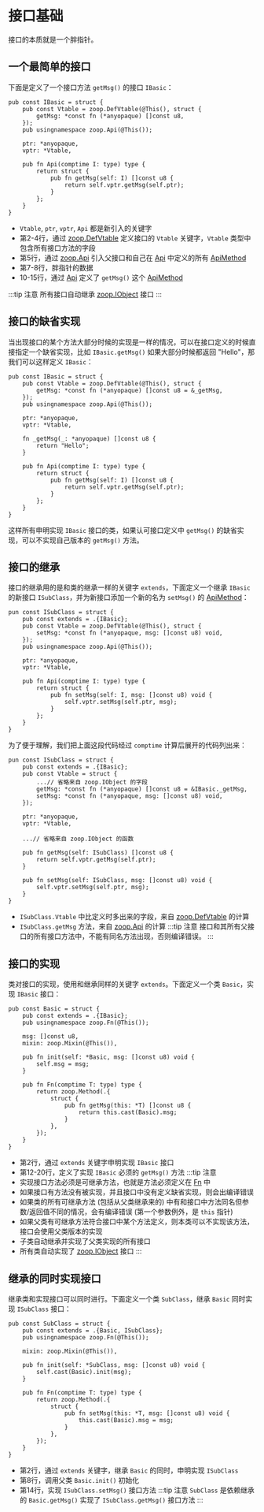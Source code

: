 # 接口基础
接口的本质就是一个胖指针。

## 一个最简单的接口
下面是定义了一个接口方法 `getMsg()` 的接口 `IBasic`：
```zig:line-numbers
pub const IBasic = struct {
    pub const Vtable = zoop.DefVtable(@This(), struct {
        getMsg: *const fn (*anyopaque) []const u8,
    });
    pub usingnamespace zoop.Api(@This());

    ptr: *anyopaque,
    vptr: *Vtable,

    pub fn Api(comptime I: type) type {
        return struct {
            pub fn getMsg(self: I) []const u8 {
                return self.vptr.getMsg(self.ptr);
            }
        };
    }
}
```
- `Vtable`, `ptr`, `vptr`, `Api` 都是新引入的关键字
- 第2-4行，通过 [zoop.DefVtable](../reference/zoop#DefVtable) 定义接口的 `Vtable` 关键字，`Vtable` 类型中包含所有接口方法的字段
- 第5行，通过 [zoop.Api](../reference/zoop#Api) 引入父接口和自己在 [Api](../reference/principle#Api) 中定义的所有 [ApiMethod](../reference/principle#term)
- 第7-8行，胖指针的数据
- 10-15行，通过 [Api](../reference/principle#Api) 定义了 `getMsg()` 这个 [ApiMethod](../reference/principle#term)

:::tip 注意
所有接口自动继承 [zoop.IObject](../reference/iobject) 接口
:::

## 接口的缺省实现
当出现接口的某个方法大部分时候的实现是一样的情况，可以在接口定义的时候直接指定一个缺省实现，比如 `IBasic.getMsg()` 如果大部分时候都返回 "Hello"，那我们可以这样定义 `IBasic`：
```zig{3,10-12}
pub const IBasic = struct {
    pub const Vtable = zoop.DefVtable(@This(), struct {
        getMsg: *const fn (*anyopaque) []const u8 = &_getMsg,
    });
    pub usingnamespace zoop.Api(@This());

    ptr: *anyopaque,
    vptr: *Vtable,

    fn _getMsg(_: *anyopaque) []const u8 {
        return "Hello";
    }

    pub fn Api(comptime I: type) type {
        return struct {
            pub fn getMsg(self: I) []const u8 {
                return self.vptr.getMsg(self.ptr);
            }
        };
    }
}
```
这样所有申明实现 `IBasic` 接口的类，如果认可接口定义中 `getMsg()` 的缺省实现，可以不实现自己版本的 `getMsg()` 方法。

## 接口的继承
接口的继承用的是和类的继承一样的关键字 `extends`，下面定义一个继承 `IBasic` 的新接口 `ISubClass`，并为新接口添加一个新的名为 `setMsg()` 的 [ApiMethod](../reference/principle#term)：
```zig:line-numbers {2}
pun const ISubClass = struct {
    pub const extends = .{IBasic};
    pub const Vtable = zoop.DefVtable(@This(), struct {
        setMsg: *const fn (*anyopaque, msg: []const u8) void,
    });
    pub usingnamespace zoop.Api(@This());

    ptr: *anyopaque,
    vptr: *Vtable,

    pub fn Api(comptime I: type) type {
        return struct {
            pub fn setMsg(self: I, msg: []const u8) void {
                self.vptr.setMsg(self.ptr, msg);
            }
        };
    }
}
```
为了便于理解，我们把上面这段代码经过 `comptime` 计算后展开的代码列出来：
```zig
pun const ISubClass = struct {
    pub const extends = .{IBasic};
    pub const Vtable = struct {
        ...// 省略来自 zoop.IObject 的字段
        getMsg: *const fn (*anyopaque) []const u8 = &IBasic._getMsg,
        setMsg: *const fn (*anyopaque, msg: []const u8) void,
    });

    ptr: *anyopaque,
    vptr: *Vtable,

    ...// 省略来自 zoop.IObject 的函数

    pub fn getMsg(self: ISubClass) []const u8 {
        return self.vptr.getMsg(self.ptr);
    }

    pub fn setMsg(self: ISubClass, msg: []const u8) void {
        self.vptr.setMsg(self.ptr, msg);
    }
}
```
- `ISubClass.Vtable` 中比定义时多出来的字段，来自 [zoop.DefVtable](../reference/zoop#DefVtable) 的计算
- `ISubClass.getMsg` 方法，来自 [zoop.Api](../reference/zoop#Api) 的计算
:::tip 注意
接口和其所有父接口的所有接口方法中，不能有同名方法出现，否则编译错误。
:::

## 接口的实现
类对接口的实现，使用和继承同样的关键字 `extends`。下面定义一个类 `Basic`，实现 `IBasic` 接口：
```zig:line-numbers {2,12-20}
pub const Basic = struct {
    pub const extends = .{IBasic};
    pub usingnamespace zoop.Fn(@This());

    msg: []const u8,
    mixin: zoop.Mixin(@This()),

    pub fn init(self: *Basic, msg: []const u8) void {
        self.msg = msg;
    }

    pub fn Fn(comptime T: type) type {
        return zoop.Method(.{
            struct {
                pub fn getMsg(this: *T) []const u8 { 
                    return this.cast(Basic).msg;
                }
            },
        });
    }
}
```
- 第2行，通过 `extends` 关键字申明实现 `IBasic` 接口
- 第12-20行，定义了实现 `IBasic` 必须的 `getMsg()` 方法
:::tip 注意
- 实现接口方法必须是可继承方法，也就是方法必须定义在 [Fn](../reference/principle#Fn) 中
- 如果接口有方法没有被实现，并且接口中没有定义缺省实现，则会出编译错误
- 如果类的所有可继承方法 (包括从父类继承来的) 中有和接口中方法同名但参数/返回值不同的情况，会有编译错误 (第一个参数例外，是 `this` 指针)
- 如果父类有可继承方法符合接口中某个方法定义，则本类可以不实现该方法，接口会使用父类版本的实现
- 子类自动继承并实现了父类实现的所有接口
- 所有类自动实现了 [zoop.IObject](../reference/iobject) 接口
:::

## 继承的同时实现接口
继承类和实现接口可以同时进行。下面定义一个类 `SubClass`，继承 `Basic` 同时实现 `ISubClass` 接口：
```zig:line-numbers {2,8,14}
pub const SubClass = struct {
    pub const extends = .{Basic, ISubClass};
    pub usingnamespace zoop.Fn(@This());

    mixin: zoop.Mixin(@This()),

    pub fn init(self: *SubClass, msg: []const u8) void {
        self.cast(Basic).init(msg);
    }

    pub fn Fn(comptime T: type) type {
        return zoop.Method(.{
            struct {
                pub fn setMsg(this: *T, msg: []const u8) void {
                    this.cast(Basic).msg = msg;
                }
            },
        });
    }
}
```
- 第2行，通过 `extends` 关键字，继承 `Basic` 的同时，申明实现 `ISubClass`
- 第8行，调用父类 `Basic.init()` 初始化
- 第14行，实现 `ISubClass.setMsg()` 接口方法
:::tip 注意
`SubClass` 是依赖继承的 `Basic.getMsg()` 实现了 `ISubClass.getMsg()` 接口方法
:::